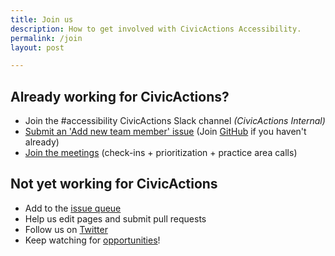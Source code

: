 ```yaml
---
title: Join us
description: How to get involved with CivicActions Accessibility.
permalink: /join
layout: post

---
```


## Already working for CivicActions?
* Join the #accessibility CivicActions Slack channel <em>(CivicActions Internal)</em>
* [Submit an 'Add new team member' issue](https://github.com/CivicActions/accessibility/issues/new/choose) (Join [GitHub](https://github.com) if you haven't already)
* [Join the meetings](calendar) (check-ins + prioritization + practice area calls)

## Not yet working for CivicActions
* Add to the [issue queue](https://github.com/CivicActions/accessibility/issues)
* Help us edit pages and submit pull requests
* Follow us on [Twitter](https://twitter.com/CivicActions)
* Keep watching for [opportunities](https://civicactions.com/careers)!
